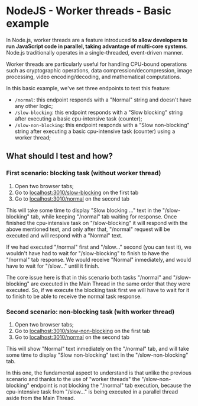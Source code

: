 # NodeJS - Worker threads - Basic example

In Node.js, worker threads are a feature introduced **to allow developers to run JavaScript code in parallel, taking advantage of multi-core systems**. Node.js traditionally operates in a single-threaded, event-driven manner.

Worker threads are particularly useful for handling CPU-bound operations such as cryptographic operations, data compression/decompression, image processing, video encoding/decoding, and mathematical computations.

In this basic example, we've set three endpoints to test this feature:

- `/normal`: this endpoint responds with a "Normal" string and doesn't have any other logic;
- `/slow-blocking`: this endpoint responds with a "Slow blocking" string after executing a basic cpu-intensive task (counter);
- `/slow-non-blocking`: this endpoint responds with a "Slow non-blocking" string after executing a basic cpu-intensive task (counter) using a worker thread;

## What should I test and how?

### First scenario: blocking task (without worker thread)

1. Open two browser tabs;
2. Go to [localhost:3010/slow-blocking](localhost:3010/slow-blocking) on the first tab
3. Go to [localhost:3010/normal](localhost:3010/normal) on the second tab

This will take some time to display "Slow blocking ..." text in the "/slow-blocking" tab, while keeping "/normal" tab waiting for response. Once finished the cpu-intensive task on "/slow-blocking" it will respond with the above mentioned text, and only after that, "/normal" request will be executed and will respond with a "Normal" text.

If we had executed "/normal" first and "/slow..." second (you can test it), we wouldn't have had to wait for "/slow-blocking" to finish to have the "/normal" tab response. We would receive "Normal" inmediately, and would have to wait for "/slow..." until it finish.

The core issue here is that in this scenario both tasks "/normal" and "/slow-blocking" are executed in the Main Thread in the same order that they were executed. So, if we execute the blocking task first we will have to wait for it to finish to be able to receive the normal task response.

### Second scenario: non-blocking task (with worker thread)

1. Open two browser tabs;
2. Go to [localhost:3010/slow-non-blocking](localhost:3010/slow-non-blocking) on the first tab
3. Go to [localhost:3010/normal](localhost:3010/normal) on the second tab

This will show "Normal" text inmediately on the "/normal" tab, and will take some time to display "Slow non-blocking" text in the "/slow-non-blocking" tab.

In this one, the fundamental aspect to understand is that unlike the previous scenario and thanks to the use of "worker threads" the "/slow-non-blocking" endpoint is not blocking the "/normal" tab execution, because the cpu-intensive task from "/slow..." is being executed in a parallel thread aside from the Main Thread.
